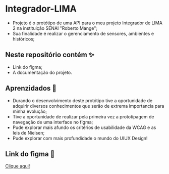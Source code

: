 # Integrador-LIMA

- Projeto é o protótipo de uma API para o meu projeto Integrador de LIMA 2 na instituição SENAI "Roberto Mange";
- Sua finalidade é realizar o gerenciamento de sensores, ambientes e históricos;

## Neste repositório contém ✨
- Link do figma;
- A documentação do projeto.

## Aprenzidados 💫
- Durando o desenvolvimento deste protótipo tive a oportunidade de adquirir diversos conhecimentos que serão de extrema importancia para minha evolução;
- Tive a oportunidade de realizar pela primeira vez a prototipagem de navegação de uma interface no figma;
- Pude explorar mais afundo os critérios de usabilidade da WCAG e as leis de Nielsen;
- Pude explorar com mais profundidade o mundo do UIUX Design!

## Link do figma 🦋
[Clique aqui!](https://www.figma.com/design/QyQqear6kmGAMPx7fhExHB/Integrador---LIMA?node-id=0-1&p=f&t=2V2J1rEaKwbl0L6c-0)
